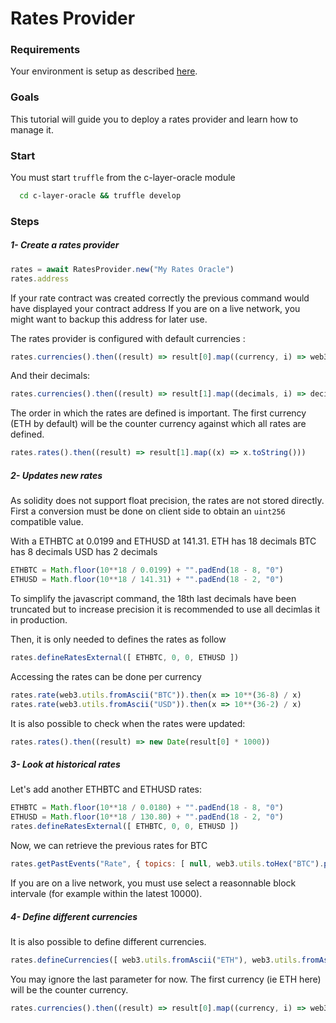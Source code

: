 
# Rates Provider

### Requirements

Your environment is setup as described [here](https://github.com/c-layer/contracts/blob/tutorials/tutorials/Tutorials.md#requirements).

### Goals

This tutorial will guide you to deploy a rates provider and learn how to manage it.

### Start

You must start `truffle` from the c-layer-oracle module
```bash
  cd c-layer-oracle && truffle develop
```

### Steps

##### 1- Create a rates provider
```javascript
rates = await RatesProvider.new("My Rates Oracle")
rates.address
```

If your rate contract was created correctly the previous command would have displayed your contract address
If you are on a live network, you might want to backup this address for later use.

The rates provider is configured with default currencies :
```javascript
rates.currencies().then((result) => result[0].map((currency, i) => web3.utils.toAscii(currency).substr(0, 3)))
```

And their decimals:
```javascript
rates.currencies().then((result) => result[1].map((decimals, i) => decimals.toString()))
```

The order in which the rates are defined is important.
The first currency (ETH by default) will be the counter currency against which all rates are defined.

```javascript
rates.rates().then((result) => result[1].map((x) => x.toString()))
```

##### 2- Updates new rates

As solidity does not support float precision, the rates are not stored directly.
First a conversion must be done on client side to obtain an `uint256` compatible value.

With a ETHBTC at 0.0199 and ETHUSD at 141.31.
ETH has 18 decimals
BTC has 8 decimals
USD has 2 decimals

```javascript
ETHBTC = Math.floor(10**18 / 0.0199) + "".padEnd(18 - 8, "0")
ETHUSD = Math.floor(10**18 / 141.31) + "".padEnd(18 - 2, "0")
```
To simplify the javascript command, the 18th last decimals have been truncated but to increase precision it is recommended to use all decimlas it in production.

Then, it is only needed to defines the rates as follow
```javascript
rates.defineRatesExternal([ ETHBTC, 0, 0, ETHUSD ])
```

Accessing the rates can be done per currency
```javascript
rates.rate(web3.utils.fromAscii("BTC")).then(x => 10**(36-8) / x)
rates.rate(web3.utils.fromAscii("USD")).then(x => 10**(36-2) / x)
```

It is also possible to check when the rates were updated:
```javascript
rates.rates().then((result) => new Date(result[0] * 1000))
```

##### 3- Look at historical rates

Let's add another ETHBTC and ETHUSD rates:
```javascript
ETHBTC = Math.floor(10**18 / 0.0180) + "".padEnd(18 - 8, "0")
ETHUSD = Math.floor(10**18 / 130.80) + "".padEnd(18 - 2, "0")
rates.defineRatesExternal([ ETHBTC, 0, 0, ETHUSD ])
```

Now, we can retrieve the previous rates for BTC
```javascript
rates.getPastEvents("Rate", { topics: [ null, web3.utils.toHex("BTC").padEnd(66, "0") ] }, { fromBlock: 0, toBlock: 10000 }).then((x) => x.map((y) => (y.args.rate.toString() == "0") ? "0" : 10**(36-8) / y.args.rate))
```
If you are on a live network, you must use select a reasonnable block intervale (for example within the latest 10000).

##### 4- Define different currencies
It is also possible to define different currencies.

```javascript
rates.defineCurrencies([ web3.utils.fromAscii("ETH"), web3.utils.fromAscii("MTK") ], [ 18, 18 ], 1)
```
You may ignore the last parameter for now.
The first currency (ie ETH here) will be the counter currency.

```javascript
rates.currencies().then((result) => result[0].map((currency, i) => web3.utils.toAscii(currency).substr(0, 3)))
```


